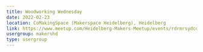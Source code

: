```yaml
---
title: Woodworking Wednesday
date: 2022-02-23
location: CoMakingSpace (Makerspace Heidelberg), Heidelberg
link: https://www.meetup.com/Heidelberg-Makers-Meetup/events/rdrmrsydcdbfc/
usergroup: makershd
type: usergroup
---
```

